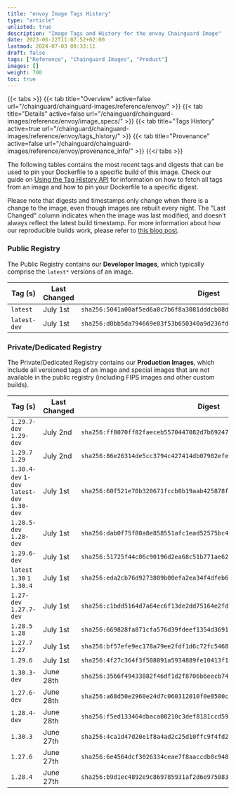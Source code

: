 ```yaml
---
title: "envoy Image Tags History"
type: "article"
unlisted: true
description: "Image Tags and History for the envoy Chainguard Image"
date: 2023-06-22T11:07:52+02:00
lastmod: 2024-07-03 00:33:11
draft: false
tags: ["Reference", "Chainguard Images", "Product"]
images: []
weight: 700
toc: true
---
```


{{< tabs >}}
{{< tab title="Overview" active=false url="/chainguard/chainguard-images/reference/envoy/" >}}
{{< tab title="Details" active=false url="/chainguard/chainguard-images/reference/envoy/image_specs/" >}}
{{< tab title="Tags History" active=true url="/chainguard/chainguard-images/reference/envoy/tags_history/" >}}
{{< tab title="Provenance" active=false url="/chainguard/chainguard-images/reference/envoy/provenance_info/" >}}
{{</ tabs >}}

The following tables contains the most recent tags and digests that can be used to pin your Dockerfile to a specific build of this image. Check our guide on [Using the Tag History API](/chainguard/chainguard-images/using-the-tag-history-api/) for information on how to fetch all tags from an image and how to pin your Dockerfile to a specific digest.

Please note that digests and timestamps only change when there is a change to the image, even though images are rebuilt every night. The "Last Changed" column indicates when the image was last modified, and doesn't always reflect the latest build timestamp. For more information about how our reproducible builds work, please refer to [this blog post](https://www.chainguard.dev/unchained/reproducing-chainguards-reproducible-image-builds).

### Public Registry
The Public Registry contains our **Developer Images**, which typically comprise the `latest*` versions of an image.

| Tag (s)       | Last Changed | Digest                                                                    |
|---------------|--------------|---------------------------------------------------------------------------|
|  `latest`     | July 1st     | `sha256:5041a00af5ed6a0c7b6f8a3081dddcb88dc60417b5f7c97d3c20c4ade26fb534` |
|  `latest-dev` | July 1st     | `sha256:d0bb5da794669e83f53b650340a9d236fd53ac8a5d8e869442b6c3d8ebc1e39f` |


### Private/Dedicated Registry
The Private/Dedicated Registry contains our **Production Images**, which include all versioned tags of an image and special images that are not available in the public registry (including FIPS images and other custom builds).

| Tag (s)                                       | Last Changed | Digest                                                                    |
|-----------------------------------------------|--------------|---------------------------------------------------------------------------|
|  `1.29.7-dev` `1.29-dev`                      | July 2nd     | `sha256:ff8070ff82faeceb5570447082d7b69247a61fbd2973a088086d2d19fae44536` |
|  `1.29.7` `1.29`                              | July 2nd     | `sha256:86e26314de5cc3794c427414db07982efe5d8154cb08d417e1bef5a855b3bb52` |
|  `1.30.4-dev` `1-dev` `latest-dev` `1.30-dev` | July 1st     | `sha256:60f521e70b320671fccb0b19aab425878f01efc9f487692248c5c67754b0ae35` |
|  `1.28.5-dev` `1.28-dev`                      | July 1st     | `sha256:dab0f75f80a8e858551afc1ead52575bc4d38df9abc05a671bc8cc7f8200d9bd` |
|  `1.29.6-dev`                                 | July 1st     | `sha256:51725f44c06c90196d2ea68c51b771ae62cd0228eda90026671258ecacd6ae14` |
|  `latest` `1.30` `1` `1.30.4`                 | July 1st     | `sha256:eda2cb76d9273809b00efa2ea34f4dfeb6b1976a656964cd839d70b763feab4c` |
|  `1.27-dev` `1.27.7-dev`                      | July 1st     | `sha256:c1bdd5164d7a64ec6f13de2dd75164e2fd0a78e6d232da29fffd72c48afc8112` |
|  `1.28.5` `1.28`                              | July 1st     | `sha256:669828fa871cfa576d39fdeef1354d36917eaec9d7895883286ff8f1a18951b7` |
|  `1.27.7` `1.27`                              | July 1st     | `sha256:bf57efe9ec178a79ee2fdf1d6c72fc5468a332421cddb7c2333b77a47cb524da` |
|  `1.29.6`                                     | July 1st     | `sha256:4f27c364f3f508091a5934889fe10413f11fde5a75672f6b30f412c75b556c03` |
|  `1.30.3-dev`                                 | June 28th    | `sha256:3566f49433882f46df1d2f8706b6eecb74a8ce1f3e22e0bac716d62aa5f7732f` |
|  `1.27.6-dev`                                 | June 28th    | `sha256:a68d50e2960e24d7c060312010f0e8500c89c78ff892d5dd613f011963b2593e` |
|  `1.28.4-dev`                                 | June 28th    | `sha256:f5ed133464dbaca08210c3def8181ccd59840f6cd7d93d4508318420c3347724` |
|  `1.30.3`                                     | June 27th    | `sha256:4ca1d47d20e1f8a4ad2c25d10ffc9f4fd2f7ff034307c5da8f19d2591854ce6a` |
|  `1.27.6`                                     | June 27th    | `sha256:6e4564dcf3026334ceae7f8aaccdb0c948e3c7019e99e0861892043ac8d8e977` |
|  `1.28.4`                                     | June 27th    | `sha256:b9d1ec4892e9c869785931af2d6e9750838d022eab5fcb20f27aca1c478193d6` |

